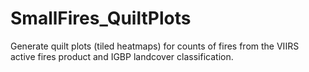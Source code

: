 # SmallFires_QuiltPlots
Generate quilt plots (tiled heatmaps) for counts of fires from the VIIRS active fires product and IGBP landcover classification.
